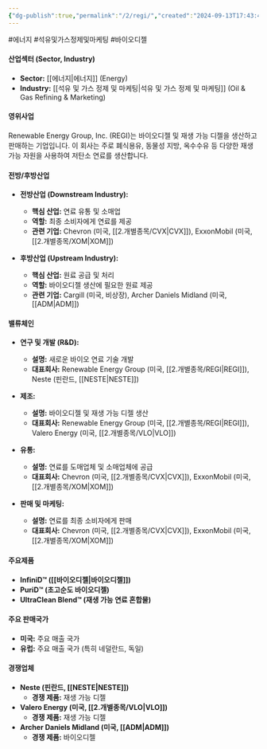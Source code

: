 ```yaml
---
{"dg-publish":true,"permalink":"/2/regi/","created":"2024-09-13T17:43:43.130+09:00","updated":"2025-06-03T20:06:00.932+09:00"}
---
```


#에너지 #석유및가스정제및마케팅 #바이오디젤


#### 산업섹터 (Sector, Industry)

- **Sector:** [[에너지\|에너지]] (Energy)
- **Industry:** [[석유 및 가스 정제 및 마케팅\|석유 및 가스 정제 및 마케팅]] (Oil & Gas Refining & Marketing)

#### 영위사업

Renewable Energy Group, Inc. (REGI)는 바이오디젤 및 재생 가능 디젤을 생산하고 판매하는 기업입니다. 이 회사는 주로 폐식용유, 동물성 지방, 옥수수유 등 다양한 재생 가능 자원을 사용하여 저탄소 연료를 생산합니다.

#### 전방/후방산업

- **전방산업 (Downstream Industry):**
    - **핵심 산업:** 연료 유통 및 소매업
    - **역할:** 최종 소비자에게 연료를 제공
    - **관련 기업:** Chevron (미국, [[2.개별종목/CVX\|CVX]]), ExxonMobil (미국, [[2.개별종목/XOM\|XOM]])
      
- **후방산업 (Upstream Industry):**
    - **핵심 산업:** 원료 공급 및 처리
    - **역할:** 바이오디젤 생산에 필요한 원료 제공
    - **관련 기업:** Cargill (미국, 비상장), Archer Daniels Midland (미국, [[ADM\|ADM]])

#### 밸류체인

- **연구 및 개발 (R&D):**
    - **설명:** 새로운 바이오 연료 기술 개발
    - **대표회사:** Renewable Energy Group (미국, [[2.개별종목/REGI\|REGI]]), Neste (핀란드, [[NESTE\|NESTE]])
      
- **제조:**
    - **설명:** 바이오디젤 및 재생 가능 디젤 생산
    - **대표회사:** Renewable Energy Group (미국, [[2.개별종목/REGI\|REGI]]), Valero Energy (미국, [[2.개별종목/VLO\|VLO]])
      
- **유통:**
    - **설명:** 연료를 도매업체 및 소매업체에 공급
    - **대표회사:** Chevron (미국, [[2.개별종목/CVX\|CVX]]), ExxonMobil (미국, [[2.개별종목/XOM\|XOM]])
      
- **판매 및 마케팅:**
    - **설명:** 연료를 최종 소비자에게 판매
    - **대표회사:** Chevron (미국, [[2.개별종목/CVX\|CVX]]), ExxonMobil (미국, [[2.개별종목/XOM\|XOM]])

#### 주요제품

- **InfiniD™ ([[바이오디젤\|바이오디젤]])**
- **PuriD™ (초고순도 바이오디젤)**
- **UltraClean Blend™ (재생 가능 연료 혼합물)**

#### 주요 판매국가

- **미국:** 주요 매출 국가
- **유럽:** 주요 매출 국가 (특히 네덜란드, 독일)

#### 경쟁업체

- **Neste (핀란드, [[NESTE\|NESTE]])**
    - **경쟁 제품:** 재생 가능 디젤
- **Valero Energy (미국, [[2.개별종목/VLO\|VLO]])**
    - **경쟁 제품:** 재생 가능 디젤
- **Archer Daniels Midland (미국, [[ADM\|ADM]])**
    - **경쟁 제품:** 바이오디젤